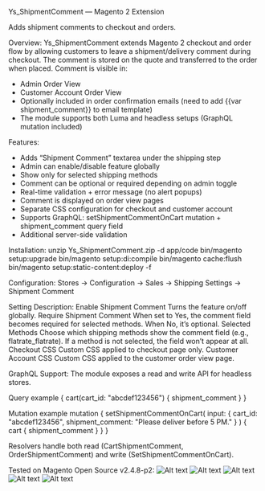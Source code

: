Ys_ShipmentComment — Magento 2 Extension

Adds shipment comments to checkout and orders.

Overview:
Ys_ShipmentComment extends Magento 2 checkout and order flow by allowing customers to leave a shipment/delivery comment during checkout.
The comment is stored on the quote and transferred to the order when placed.
Comment is visible in:
- Admin Order View
- Customer Account Order View
- Optionally included in order confirmation emails (need to add {{var shipment_comment}} to email template)
- The module supports both Luma and headless setups (GraphQL mutation included)


Features:
- Adds “Shipment Comment” textarea under the shipping step
- Admin can enable/disable feature globally
- Show only for selected shipping methods
- Comment can be optional or required depending on admin toggle
- Real-time validation + error message (no alert popups)
- Comment is displayed on order view pages
- Separate CSS configuration for checkout and customer account
- Supports GraphQL: setShipmentCommentOnCart mutation + shipment_comment query field
- Additional server-side validation


Installation:
unzip Ys_ShipmentComment.zip -d app/code
bin/magento setup:upgrade
bin/magento setup:di:compile
bin/magento cache:flush
bin/magento setup:static-content:deploy -f


Configuration:
Stores → Configuration → Sales → Shipping Settings → Shipment Comment


Setting	Description:
Enable Shipment Comment	Turns the feature on/off globally.
Require Shipment Comment	When set to Yes, the comment field becomes required for selected methods. When No, it’s optional.
Selected Methods	Choose which shipping methods show the comment field (e.g., flatrate_flatrate). If a method is not selected, the field won’t appear at all.
Checkout CSS	Custom CSS applied to checkout page only.
Customer Account CSS	Custom CSS applied to the customer order view page.


GraphQL Support:
The module exposes a read and write API for headless stores.

Query example
{
  cart(cart_id: "abcdef123456") {
    shipment_comment
  }
}

Mutation example
mutation {
  setShipmentCommentOnCart(
    input: { cart_id: "abcdef123456", shipment_comment: "Please deliver before 5 PM." }
  ) {
    cart {
      shipment_comment
    }
  }
}

Resolvers handle both read (CartShipmentComment, OrderShipmentComment) and write (SetShipmentCommentOnCart).


Tested on Magento Open Source v2.4.8-p2:
![Alt text](/../tests/screens/1.png?raw=true)
![Alt text](/../tests/screens/2.png?raw=true)
![Alt text](/../tests/screens/3.png?raw=true)
![Alt text](/../tests/screens/4.png?raw=true)
![Alt text](/../tests/screens/5.png?raw=true)